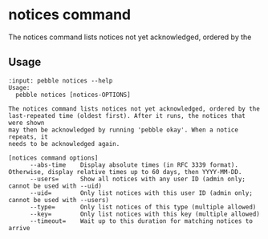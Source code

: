 # notices command

The notices command lists notices not yet acknowledged, ordered by the

## Usage

<!-- START AUTOMATED OUTPUT -->
```{terminal}
:input: pebble notices --help
Usage:
  pebble notices [notices-OPTIONS]

The notices command lists notices not yet acknowledged, ordered by the
last-repeated time (oldest first). After it runs, the notices that were shown
may then be acknowledged by running 'pebble okay'. When a notice repeats, it
needs to be acknowledged again.

[notices command options]
      --abs-time    Display absolute times (in RFC 3339 format). Otherwise, display relative times up to 60 days, then YYYY-MM-DD.
      --users=      Show all notices with any user ID (admin only; cannot be used with --uid)
      --uid=        Only list notices with this user ID (admin only; cannot be used with --users)
      --type=       Only list notices of this type (multiple allowed)
      --key=        Only list notices with this key (multiple allowed)
      --timeout=    Wait up to this duration for matching notices to arrive
```
<!-- END AUTOMATED OUTPUT -->
